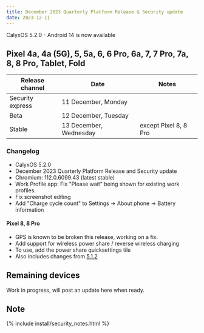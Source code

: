 ```yaml
---
title: December 2023 Quarterly Platform Release & Security update
date: 2023-12-11
---
```


CalyxOS 5.2.0 - Android 14 is now available

## Pixel 4a, 4a (5G), 5, 5a, 6, 6 Pro, 6a, 7, 7 Pro, 7a, 8, 8 Pro, Tablet, Fold

| Release channel  | Date   | Notes |
| ---------------- | ------ | ------ |
| Security express | 11 December, Monday | |
| Beta | 12 December, Tuesday | |
| Stable | 13 December, Wednesday | except Pixel 8, 8 Pro |

### Changelog
* CalyxOS 5.2.0
* December 2023 Quarterly Platform Release and Security update
* Chromium: 112.0.6099.43 (latest stable)
* Work Profile app: Fix "Please wait" being shown for existing work profiles.
* Fix screenshot editing
* Add "Charge cycle count" to Settings -> About phone -> Battery information

#### Pixel 8, 8 Pro
* GPS is known to be broken this release, working on a fix.
* Add support for wireless power share / reverse wireless charging
* To use, add the power share quicksettings tile
* Also includes changes from [5.1.2](https://calyxos.org/news/2023/11/30/november-feature-update/)

## Remaining devices

Work in progress, will post an update here when ready.

## Note

{% include install/security_notes.html %}
